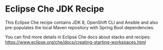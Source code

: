 # Eclipse Che JDK Recipe

This Eclipse Che recipe contains JDK 8, OpenShift CLI and Ansible and also pre-populates the local 
Maven repository with Spring Boot dependencies.

You can find more details in Eclipse Che docs about stacks and recipes:
https://www.eclipse.org/che/docs/creating-starting-workspaces.html


